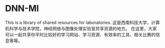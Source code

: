 # DNN-MI
This is a library of shared resources for laboratories.
这是西南科技大学，计算机科学与技术学院，神经网络与图像处理实验室共享资源的地方。
在这里，大家可以一起共享你平时比较好的学习网站、学习资源、有效率的工具、相关比赛的信息等等。
